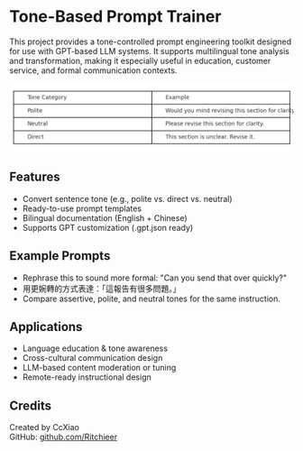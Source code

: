 # Tone-Based Prompt Trainer

This project provides a tone-controlled prompt engineering toolkit designed for use with GPT-based LLM systems. It supports multilingual tone analysis and transformation, making it especially useful in education, customer service, and formal communication contexts.

![Tone Example](tone_variation_example_v1.png)

## Features

- Convert sentence tone (e.g., polite vs. direct vs. neutral)
- Ready-to-use prompt templates
- Bilingual documentation (English + Chinese)
- Supports GPT customization (.gpt.json ready)

## Example Prompts

- Rephrase this to sound more formal: "Can you send that over quickly?"
- 用更婉轉的方式表達：「這報告有很多問題。」
- Compare assertive, polite, and neutral tones for the same instruction.

## Applications

- Language education & tone awareness
- Cross-cultural communication design
- LLM-based content moderation or tuning
- Remote-ready instructional design

## Credits

Created by CcXiao  
GitHub: [github.com/Ritchieer](https://github.com/Ritchieer)  

